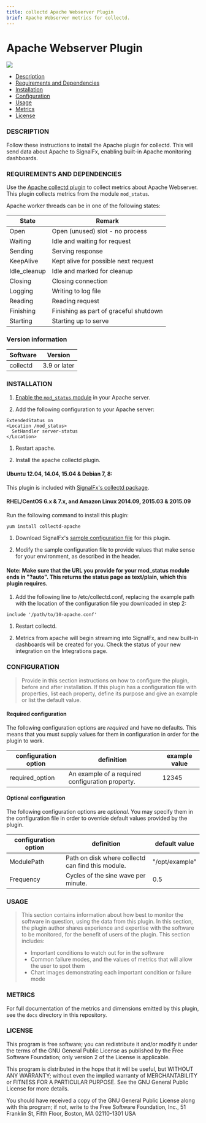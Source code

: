 ```yaml
---
title: collectd Apache Webserver Plugin
brief: Apache Webserver metrics for collectd.
---
```


# Apache Webserver Plugin

![](https://github.com/signalfx/Integrations/blob/master/collectd-apache/img/integrations_apache.png)

- [Description](#description)
- [Requirements and Dependencies](#requirements-and-dependencies)
- [Installation](#installation)
- [Configuration](#configuration)
- [Usage](#usage)
- [Metrics](#metrics)
- [License](#license)

### DESCRIPTION
Follow these instructions to install the Apache plugin for collectd. This will send data about Apache to SignalFx, enabling built-in Apache monitoring dashboards.

### REQUIREMENTS AND DEPENDENCIES
Use the [Apache collectd plugin](https://collectd.org/wiki/index.php/Plugin:Apache) to collect metrics about Apache Webserver.  This plugin collects metrics from the module `mod_status`.

Apache worker threads can be in one of the following states:

| State        | Remark                                  |
|--------------|-----------------------------------------|
| Open         | Open (unused) slot - no process         |
| Waiting      | Idle and waiting for request            |
| Sending      | Serving response                        |
| KeepAlive    | Kept alive for possible next request    |
| Idle_cleanup | Idle and marked for cleanup             |
| Closing      | Closing connection                      |
| Logging      | Writing to log file                     |
| Reading      | Reading request                         |
| Finishing    | Finishing as part of graceful shutdown  |
| Starting     | Starting up to serve                    |

### Version information

| Software  | Version        |
|-----------|----------------|
| collectd  |  3.9 or later  |


### INSTALLATION

1. [Enable the `mod_status` module](http://httpd.apache.org/docs/2.4/mod/mod_status.html) in your Apache server.

1. Add the following configuration to your Apache server:

 ```
 ExtendedStatus on
 <Location /mod_status>
   SetHandler server-status
 </Location>
 ```

1. Restart apache.

1. Install the apache collectd plugin.

 #### Ubuntu 12.04, 14.04, 15.04 & Debian 7, 8:

 This plugin is included with [SignalFx's collectd package](https://support.signalfx.com/hc/en-us/articles/208080123).

 #### RHEL/CentOS 6.x & 7.x, and Amazon Linux 2014.09, 2015.03 & 2015.09

 Run the following command to install this plugin:

 ```
 yum install collectd-apache
 ```

1. Download SignalFx's [sample configuration file](https://github.com/signalfx/Integrations/collectd-apache/10-apache.conf) for this plugin.

1. Modify the sample configuration file to provide values that make sense for your environment, as described in the header.

 #### Note: Make sure that the URL you provide for your mod_status module ends in "?auto". This returns the status page as text/plain, which this plugin requires.

1. Add the following line to /etc/collectd.conf, replacing the example path with the location of the configuration file you downloaded in step 2:

 ```
 include '/path/to/10-apache.conf'
 ```

1. Restart collectd.

1. Metrics from apache will begin streaming into SignalFx, and new built-in dashboards will be created for you. Check the status of your new integration on the Integrations page.

### CONFIGURATION

>Provide in this section instructions on how to configure the plugin, before and after installation. If this plugin has a configuration file with properties, list each property, define its purpose and give an example or list the default value.

#### Required configuration

The following configuration options are *required* and have no defaults. This means that you must supply values for them in configuration in order for the plugin to work.

| configuration option | definition | example value |
| ---------------------|------------|---------------|
| required_option | An example of a required configuration property. | 12345 |

#### Optional configuration

The following configuration options are *optional*. You may specify them in the configuration file in order to override default values provided by the plugin.

| configuration option | definition | default value |
| ---------------------|------------|---------------|
| ModulePath | Path on disk where collectd can find this module. | "/opt/example" |
| Frequency  | Cycles of the sine wave per minute. | 0.5 |

### USAGE

>This section contains information about how best to monitor the software in question, using the data from this plugin. In this section, the plugin author shares experience and expertise with the software to be monitored, for the benefit of users of the plugin. This section includes:
>
>- Important conditions to watch out for in the software
>- Common failure modes, and the values of metrics that will allow the user to spot them
>- Chart images demonstrating each important condition or failure mode

### METRICS

For full documentation of the metrics and dimensions emitted by this plugin, see the `docs` directory in this repository.

### LICENSE

This program is free software; you can redistribute it and/or modify it under the terms of the GNU General Public License as published by the Free Software Foundation; only version 2 of the License is applicable.

This program is distributed in the hope that it will be useful, but WITHOUT ANY WARRANTY; without even the implied warranty of MERCHANTABILITY or FITNESS FOR A PARTICULAR PURPOSE.  See the GNU General Public License for more details.

You should have received a copy of the GNU General Public License along with this program; if not, write to the Free Software Foundation, Inc., 51 Franklin St, Fifth Floor, Boston, MA  02110-1301 USA
